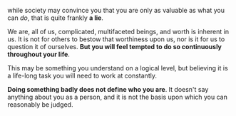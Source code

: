 while society may convince you that you are only as valuable as what you can _do_, that is quite frankly **a lie**.

We are, all of us, complicated, multifaceted beings, and worth is inherent in us. It is not for others to bestow that worthiness upon us, nor is it for us to question it of ourselves. **But you will feel tempted to do so continuously throughout your life**.

This may be something you understand on a logical level, but believing it is a life-long task you will need to work at constantly.

**Doing something badly does not define who you are**. It doesn't say anything about you as a person, and it is not the basis upon which you can reasonably be judged.